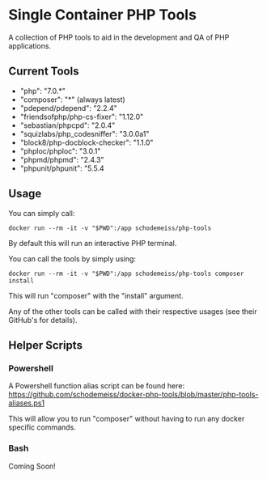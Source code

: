 # Single Container PHP Tools
A collection of PHP tools to aid in the development and QA of PHP applications.

## Current Tools

* "php": "7.0.*"
* "composer": "*" (always latest)
* "pdepend/pdepend": "2.2.4"
* "friendsofphp/php-cs-fixer": "1.12.0"
* "sebastian/phpcpd": "2.0.4"
* "squizlabs/php_codesniffer": "3.0.0a1"
* "block8/php-docblock-checker": "1.1.0"
* "phploc/phploc": "3.0.1"
* "phpmd/phpmd": "2.4.3"
* "phpunit/phpunit": "5.5.4

## Usage

You can simply call:

```
docker run --rm -it -v "$PWD":/app schodemeiss/php-tools
```

By default this will run an interactive PHP terminal.

You can call the tools by simply using:

```
docker run --rm -it -v "$PWD":/app schodemeiss/php-tools composer install
```

This will run "composer" with the "install" argument.

Any of the other tools can be called with their respective usages (see their GitHub's for details).

## Helper Scripts
### Powershell
A Powershell function alias script can be found here: https://github.com/schodemeiss/docker-php-tools/blob/master/php-tools-aliases.ps1

This will allow you to run "composer" without having to run any docker specific commands.

### Bash
Coming Soon!
